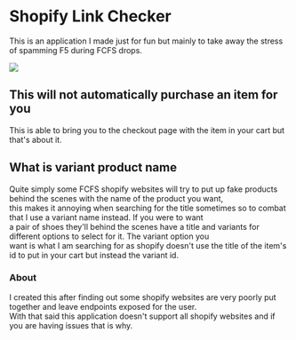 # Shopify Link Checker
This is an application I made just for fun but mainly to take away the stress of spamming F5 during FCFS drops.

<img src="https://imgur.com/a/RFaPeZD"/>

## This will not automatically purchase an item for you
This is able to bring you to the checkout page with the item in your cart but that's about it.

## What is variant product name
Quite simply some FCFS shopify websites will try to put up fake products behind the scenes with the name of the product you want, <br>
this makes it annoying when searching for the title sometimes so to combat that I use a variant name instead. If you were to want <br>
a pair of shoes they'll behind the scenes have a title and variants for different options to select for it. The variant option you <br>
want is what I am searching for as shopify doesn't use the title of the item's id to put in your cart but instead the variant id.

### About
I created this after finding out some shopify websites are very poorly put together and leave endpoints exposed for the user. <br>
With that said this application doesn't support all shopify websites and if you are having issues that is why.
